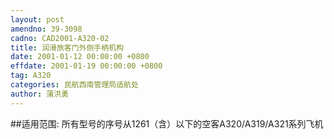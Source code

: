 ```yaml
---
layout: post
amendno: 39-3098
cadno: CAD2001-A320-02
title: 润滑旅客门外侧手柄机构
date: 2001-01-12 00:00:00 +0800
effdate: 2001-01-19 00:00:00 +0800
tag: A320
categories: 民航西南管理局适航处
author: 蒲洪勇
---
```


##适用范围:
所有型号的序号从1261（含）以下的空客A320/A319/A321系列飞机

